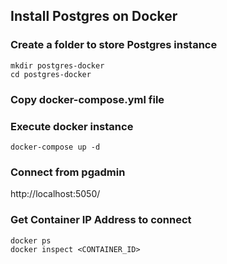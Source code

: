 ## Install Postgres on Docker

### Create a folder to store Postgres instance

```
mkdir postgres-docker
cd postgres-docker
```

### Copy docker-compose.yml file

### Execute docker instance

```docker
docker-compose up -d
```

### Connect from pgadmin

http://localhost:5050/


### Get Container IP Address to connect

```docker
docker ps
docker inspect <CONTAINER_ID>
```